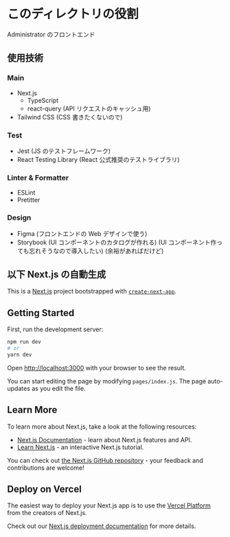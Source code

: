 # このディレクトリの役割

Administrator のフロントエンド

## 使用技術

### Main

- Next.js
  - TypeScript
  - react-query (API リクエストのキャッシュ用)
- Tailwind CSS (CSS 書きたくないので)

### Test

- Jest (JS のテストフレームワーク)
- React Testing Library (React 公式推奨のテストライブラリ)

### Linter & Formatter

- ESLint
- Pretitter

### Design

- Figma (フロントエンドの Web デザインで使う)
- Storybook (UI コンポーネントのカタログが作れる) (UI コンポーネント作っても忘れそうなので導入したい) (余裕があればだけど)

## 以下 Next.js の自動生成

This is a [Next.js](https://nextjs.org/) project bootstrapped with [`create-next-app`](https://github.com/vercel/next.js/tree/canary/packages/create-next-app).

## Getting Started

First, run the development server:

```bash
npm run dev
# or
yarn dev
```

Open [http://localhost:3000](http://localhost:3000) with your browser to see the result.

You can start editing the page by modifying `pages/index.js`. The page auto-updates as you edit the file.

## Learn More

To learn more about Next.js, take a look at the following resources:

- [Next.js Documentation](https://nextjs.org/docs) - learn about Next.js features and API.
- [Learn Next.js](https://nextjs.org/learn) - an interactive Next.js tutorial.

You can check out [the Next.js GitHub repository](https://github.com/vercel/next.js/) - your feedback and contributions are welcome!

## Deploy on Vercel

The easiest way to deploy your Next.js app is to use the [Vercel Platform](https://vercel.com/import?utm_medium=default-template&filter=next.js&utm_source=create-next-app&utm_campaign=create-next-app-readme) from the creators of Next.js.

Check out our [Next.js deployment documentation](https://nextjs.org/docs/deployment) for more details.
